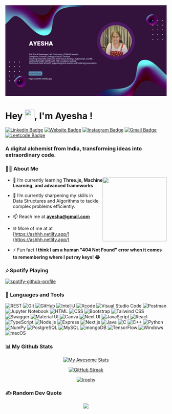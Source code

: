 <img  alt="my banner"  src="thumbnail.jpg" /> 
<h1 align="left">Hey <img src="https://github.com/TheDudeThatCode/TheDudeThatCode/blob/master/Assets/Hi.gif" width="30px" height="30px"/>, I'm Ayesha !</h1>

[![Linkedin Badge](https://img.shields.io/badge/-Linkedin-blue?style=flat&logo=Linkedin&logoColor=white&link=https://www.linkedin.com/in/ayesha19765/)](https://www.linkedin.com/in/ayesha19765/)
[![Website Badge](https://img.shields.io/badge/-ashhh.netlify.app-47CCCC?style=flat&logo=Google-Chrome&logoColor=white&link=https://ashhh.netlify.app/)](https://ashhh.netlify.app/)
[![Instagram Badge](https://img.shields.io/badge/-@ayesha19765-purple?style=flat&logo=instagram&logoColor=white&link=https://www.instagram.com/ayesha_19765/)](https://www.instagram.com/ayesha_19765/)
[![Gmail Badge](https://img.shields.io/badge/-ayesha19765-c14438?style=flat&logo=Gmail&logoColor=white&link=mailto:ayesha19765@gmail.com)](mailto:ayesha19765@gmail.com)
[![Leetcode Badge](https://img.shields.io/badge/-ayesha19765-green?style=flat&logo=Leetcode&logoColor=white&link=https://leetcode.com/u/ayesha19765/)](https://leetcode.com/u/ayesha19765/)
<h3 align="left">A digital alchemist from India, transforming ideas into extraordinary code.</h3>

### 🙋‍♂️ About Me

<img align="right" height="200rem" width="200rem" src="https://github.com/Anmol-Baranwal/Cool-GIFs-For-GitHub/assets/74038190/f5d2d866-d25c-4873-8d82-425d2c62fc2e">

- 🌱 I’m currently learning **Three.js, Machine Learning, and advanced frameworks**
  
- 🔭 I’m currently sharpening my skills in Data Structures and Algorithms to tackle complex problems efficiently.

<!-- - 👨‍💻 All of my projects are available at **** -->

- 📫 Reach me at **ayesha@gmail.com**
  
- 🌐  More of me at at [https://ashhh.netlify.app/](https://ashhh.netlify.app/)


- ⚡ Fun fact **I think I am a human "404 Not Found" error when it comes to remembering where I put my keys! 😂**

### 🎶 Spotify Playing
[![spotify-github-profile](https://spotify-github-profile.kittinanx.com/api/view?uid=wy4brrpqha9g1hr3u0v7x0p1d&cover_image=true&theme=novatorem&show_offline=false&background_color=ffffff&interchange=true&bar_color=53b14f&bar_color_cover=false)](https://spotify-github-profile.kittinanx.com/api/view?uid=wy4brrpqha9g1hr3u0v7x0p1d&redirect=true)



### 🚀 Languages and Tools

<div >
	<img width="50" src="https://raw.githubusercontent.com/marwin1991/profile-technology-icons/refs/heads/main/icons/rest.png" alt="REST" title="REST"/>
	<img width="50" src="https://raw.githubusercontent.com/marwin1991/profile-technology-icons/refs/heads/main/icons/git.png" alt="Git" title="Git"/>
	<img width="50" src="https://raw.githubusercontent.com/marwin1991/profile-technology-icons/refs/heads/main/icons/github.png" alt="GitHub" title="GitHub"/>
	<img width="50" src="https://raw.githubusercontent.com/marwin1991/profile-technology-icons/refs/heads/main/icons/intellij.png" alt="IntelliJ" title="IntelliJ"/>
	<img width="50" src="https://raw.githubusercontent.com/marwin1991/profile-technology-icons/refs/heads/main/icons/xcode.png" alt="Xcode" title="Xcode"/>
	<img width="50" src="https://raw.githubusercontent.com/marwin1991/profile-technology-icons/refs/heads/main/icons/visual_studio_code.png" alt="Visual Studio Code" title="Visual Studio Code"/>
	<img width="50" src="https://raw.githubusercontent.com/marwin1991/profile-technology-icons/refs/heads/main/icons/postman.png" alt="Postman" title="Postman"/>
	<img width="50" src="https://raw.githubusercontent.com/marwin1991/profile-technology-icons/refs/heads/main/icons/jupyter_notebook.png" alt="Jupyter Notebook" title="Jupyter Notebook"/>
	<img width="50" src="https://raw.githubusercontent.com/marwin1991/profile-technology-icons/refs/heads/main/icons/html.png" alt="HTML" title="HTML"/>
	<img width="50" src="https://raw.githubusercontent.com/marwin1991/profile-technology-icons/refs/heads/main/icons/css.png" alt="CSS" title="CSS"/>
	<img width="50" src="https://raw.githubusercontent.com/marwin1991/profile-technology-icons/refs/heads/main/icons/bootstrap.png" alt="Bootstrap" title="Bootstrap"/>
	<img width="50" src="https://raw.githubusercontent.com/marwin1991/profile-technology-icons/refs/heads/main/icons/tailwind_css.png" alt="Tailwind CSS" title="Tailwind CSS"/>
	<img width="50" src="https://raw.githubusercontent.com/marwin1991/profile-technology-icons/refs/heads/main/icons/swagger.png" alt="Swagger" title="Swagger"/>
	<img width="50" src="https://raw.githubusercontent.com/marwin1991/profile-technology-icons/refs/heads/main/icons/material_ui.png" alt="Material UI" title="Material UI"/>
	<img width="50" src="https://raw.githubusercontent.com/marwin1991/profile-technology-icons/refs/heads/main/icons/canva.png" alt="Canva" title="Canva"/>
	<img width="50" src="https://raw.githubusercontent.com/marwin1991/profile-technology-icons/refs/heads/main/icons/next_ui.png" alt="Next UI" title="Next UI"/>
	<img width="50" src="https://raw.githubusercontent.com/marwin1991/profile-technology-icons/refs/heads/main/icons/javascript.png" alt="JavaScript" title="JavaScript"/>
	<img width="50" src="https://raw.githubusercontent.com/marwin1991/profile-technology-icons/refs/heads/main/icons/react.png" alt="React" title="React"/>
	<img width="50" src="https://raw.githubusercontent.com/marwin1991/profile-technology-icons/refs/heads/main/icons/typescript.png" alt="TypeScript" title="TypeScript"/>
	<img width="50" src="https://raw.githubusercontent.com/marwin1991/profile-technology-icons/refs/heads/main/icons/node_js.png" alt="Node.js" title="Node.js"/>
	<img width="50" src="https://raw.githubusercontent.com/marwin1991/profile-technology-icons/refs/heads/main/icons/express.png" alt="Express" title="Express"/>
	<img width="50" src="https://raw.githubusercontent.com/marwin1991/profile-technology-icons/refs/heads/main/icons/next_js.png" alt="Next.js" title="Next.js"/>
	<img width="50" src="https://raw.githubusercontent.com/marwin1991/profile-technology-icons/refs/heads/main/icons/java.png" alt="Java" title="Java"/>
	<img width="50" src="https://raw.githubusercontent.com/marwin1991/profile-technology-icons/refs/heads/main/icons/c.png" alt="C" title="C"/>
	<img width="50" src="https://raw.githubusercontent.com/marwin1991/profile-technology-icons/refs/heads/main/icons/c++.png" alt="C++" title="C++"/>
	<img width="50" src="https://raw.githubusercontent.com/marwin1991/profile-technology-icons/refs/heads/main/icons/python.png" alt="Python" title="Python"/>
	<img width="50" src="https://raw.githubusercontent.com/marwin1991/profile-technology-icons/refs/heads/main/icons/numpy.png" alt="NumPy" title="NumPy"/>
	<img width="50" src="https://raw.githubusercontent.com/marwin1991/profile-technology-icons/refs/heads/main/icons/postgresql.png" alt="PostgreSQL" title="PostgreSQL"/>
	<img width="50" src="https://raw.githubusercontent.com/marwin1991/profile-technology-icons/refs/heads/main/icons/mysql.png" alt="MySQL" title="MySQL"/>
	<img width="50" src="https://raw.githubusercontent.com/marwin1991/profile-technology-icons/refs/heads/main/icons/mongodb.png" alt="mongoDB" title="mongoDB"/>
	<img width="50" src="https://raw.githubusercontent.com/marwin1991/profile-technology-icons/refs/heads/main/icons/tensorflow.png" alt="TensorFlow" title="TensorFlow"/>
	<img width="50" src="https://raw.githubusercontent.com/marwin1991/profile-technology-icons/refs/heads/main/icons/windows.png" alt="Windows" title="Windows"/>
	<img width="50" src="https://raw.githubusercontent.com/marwin1991/profile-technology-icons/refs/heads/main/icons/macos.png" alt="macOS" title="macOS"/>
</div>



### 📊 My Github Stats
<div display="flex" align="center">

[![My Awesome Stats](https://awesome-github-stats.azurewebsites.net/user-stats/ayesha19765?cardType=github&theme=tokyonight&preferLogin=false)](https://git.io/awesome-stats-card)

[![GitHub Streak](https://github-readme-streak-stats.herokuapp.com?user=ayesha19765&theme=tokyonight)](https://git.io/streak-stats)

[![trophy](https://github-profile-trophy.vercel.app/?username=ayesha19765&theme=radical)](https://github-profile-trophy.vercel.app/?username=ayesha19765&theme=radical)

 </div>


### ✍️ Random Dev Quote
<div align="center">
<a href="https://quotes-github-readme.vercel.app/api?type=horizontal&theme=radical">
    <img src="https://quotes-github-readme.vercel.app/api?type=horizontal&theme=radical">
</a>
</div>


<!-- 
 <div align="center">   
<a href="https://github.com/ayushboraeg28/github-profile-views-counter">
    <img src="https://komarev.com/ghpvc/?username=ayesha19765">
</a>
  </div> -->



